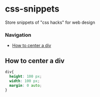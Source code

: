 # css-snippets
Store snippets of "css hacks" for web design
### Navigation
- [How to center a div](#how-to-center-a-div)

## How to center a div
```css
div{
  height: 100 px;
  width: 100 px;
  margin: 0 auto;
}
```

